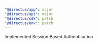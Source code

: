 ```yaml
---
"@directus/app": major
"@directus/api": major
"@directus/sdk": patch
"@directus/env": patch
---
```


Implemented Session Based Authentication
